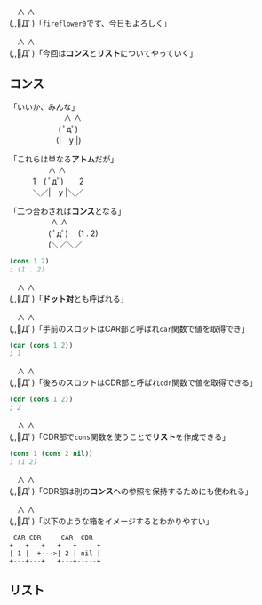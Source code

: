 　∧ ∧  
(,,ﾟДﾟ)「`fireflower0`です、今日もよろしく」

　∧ ∧  
(,,ﾟДﾟ)「今回は**コンス**と**リスト**についてやっていく」

## コンス

「いいか、みんな」  
　　　　　　　∧ ∧  
　　　　　 　( ﾟдﾟ)  
　　　　　　(|　y |)  

「これらは単なる**アトム**だが」  
　　　　　∧ ∧  
　　　1　( ﾟдﾟ)　　2  
　　　＼／|　y |＼／  

「二つ合わされば**コンス**となる」  
　　　　　 ∧ ∧  
　　　　　( ﾟдﾟ)　 (1 . 2)  
　　　　　(＼／＼／  

```lisp
(cons 1 2)
; (1 . 2)
```

　∧ ∧  
(,,ﾟДﾟ)「**ドット対**とも呼ばれる」

　∧ ∧  
(,,ﾟДﾟ)「手前のスロットはCAR部と呼ばれ`car`関数で値を取得でき」

```lisp
(car (cons 1 2))
; 1
```

　∧ ∧  
(,,ﾟДﾟ)「後ろのスロットはCDR部と呼ばれ`cdr`関数で値を取得できる」

```lisp
(cdr (cons 1 2))
; 2
```

　∧ ∧  
(,,ﾟДﾟ)「CDR部で`cons`関数を使うことで**リスト**を作成できる」

```lisp
(cons 1 (cons 2 nil))
; (1 2)
```

　∧ ∧  
(,,ﾟДﾟ)「CDR部は別の**コンス**への参照を保持するためにも使われる」

　∧ ∧  
(,,ﾟДﾟ)「以下のような箱をイメージするとわかりやすい」

```
 CAR CDR     CAR  CDR
+---+---+   +---+-----+
| 1 |  +--->| 2 | nil |
+---+---+   +---+-----+
```

## リスト

